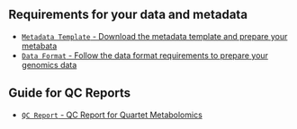 ## Requirements for your data and metadata
- [`Metadata Template` - Download the metadata template and prepare your metabata](./metadata_template.md)
- [`Data Format` - Follow the data format requirements to prepare your genomics data](./omics_data_format.md)

## Guide for QC Reports
- [`QC Report` - QC Report for Quartet Metabolomics](./qc_report.md)